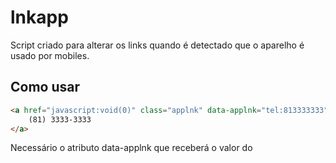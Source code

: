 # lnkapp

Script criado para alterar os links quando é detectado que o aparelho é usado por mobiles.

## Como usar
```html
<a href="javascript:void(0)" class="applnk" data-applnk="tel:813333333">
	(81) 3333-3333
</a>
```

Necessário o atributo data-applnk que receberá o valor do